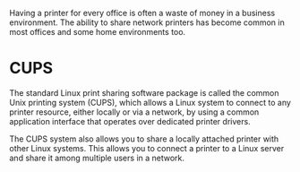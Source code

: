 Having a printer for every office is often a waste of money in a business environment. The ability to share network printers has become common in most offices and some home environments too.

# CUPS
The standard Linux print sharing software package is called the common Unix printing system (CUPS), which allows a Linux system to connect to any printer resource, either locally or via a network, by using a common application interface that operates over dedicated printer drivers.

The CUPS system also allows you to share a locally attached printer with other Linux systems. This allows you to connect a printer to a Linux server and share it among multiple users in a network.